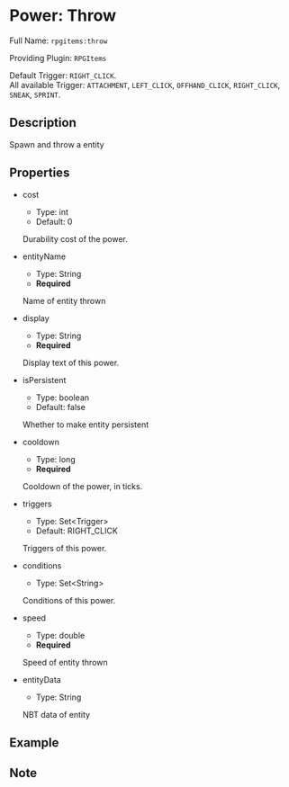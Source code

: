 # Power: Throw

<!-- This file is generated ingame by `/rpgitem gen-wiki`. -->
<!-- Please only edit between "beginCustomXXXX" and "endCustomXXXX".  -->
<!-- If you want to edit description of this power or property, -->
<!-- please edit corresponding section in "resources/lang/en_US.yml" -->

Full Name: `rpgitems:throw`

Providing Plugin: `RPGItems`

Default Trigger: `RIGHT_CLICK`.  
All available Trigger: `ATTACHMENT`, `LEFT_CLICK`, `OFFHAND_CLICK`, `RIGHT_CLICK`, `SNEAK`, `SPRINT`.

<!-- beginCustomHeader -->
<!-- endCustomHeader -->

## Description

Spawn and throw a entity
<!-- beginCustomDescription -->
<!-- endCustomDescription -->

## Properties

* cost

  * Type: int
  * Default: 0

  Durability cost of the power.

* entityName

  * Type: String
  * **Required**

  Name of entity thrown

* display

  * Type: String
  * **Required**

  Display text of this power.

* isPersistent

  * Type: boolean
  * Default: false

  Whether to make entity persistent

* cooldown

  * Type: long
  * **Required**

  Cooldown of the power, in ticks.

* triggers

  * Type: Set&lt;Trigger&gt;
  * Default: RIGHT_CLICK

  Triggers of this power.

* conditions

  * Type: Set&lt;String&gt;

  Conditions of this power.

* speed

  * Type: double
  * **Required**

  Speed of entity thrown

* entityData

  * Type: String

  NBT data of entity

<!-- beginCustomProperties -->
<!-- endCustomProperties -->

## Example

<!-- beginCustomExample -->
<!-- endCustomExample -->

## Note

<!-- beginCustomNote -->
<!-- endCustomNote -->